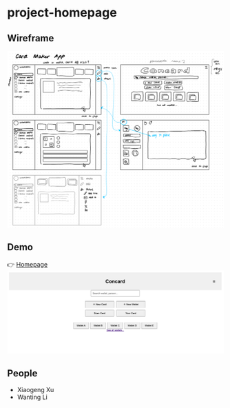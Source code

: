 # project-homepage
## Wireframe
![Wireframe](./web-wireframe.png)
## Demo
👉 [Homepage](https://cse110-sp25-group29.github.io/project-homepage/homepage.html)
![pic](./Demo_v0.png)
## People
- Xiaogeng Xu
- Wanting Li